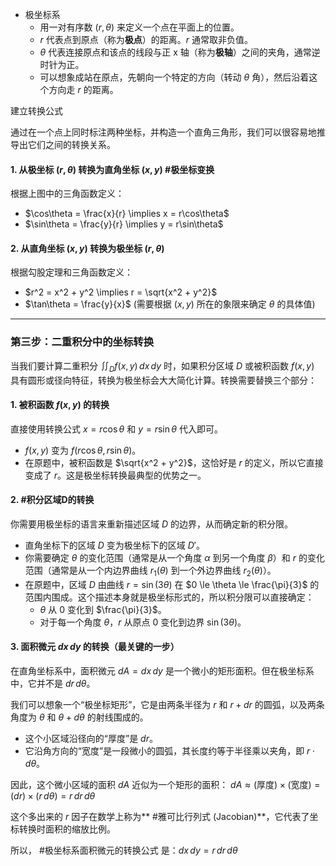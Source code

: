 - 极坐标系
    *   用一对有序数 $(r, \theta)$ 来定义一个点在平面上的位置。
    *   $r$ 代表点到原点（称为**极点**）的距离。$r$ 通常取非负值。
    *   $\theta$ 代表连接原点和该点的线段与正 x 轴（称为**极轴**）之间的夹角，通常逆时针为正。
    *   可以想象成站在原点，先朝向一个特定的方向（转动 $\theta$ 角），然后沿着这个方向走 $r$ 的距离。

建立转换公式

通过在一个点上同时标注两种坐标，并构造一个直角三角形，我们可以很容易地推导出它们之间的转换关系。

#### 1. 从极坐标 $(r, \theta)$ 转换为直角坐标 $(x, y)$  #极坐标变换 

根据上图中的三角函数定义：
*   $\cos\theta = \frac{x}{r} \implies x = r\cos\theta$
*   $\sin\theta = \frac{y}{r} \implies y = r\sin\theta$

#### 2. 从直角坐标 $(x, y)$ 转换为极坐标 $(r, \theta)$ 

根据勾股定理和三角函数定义：
*   $r^2 = x^2 + y^2 \implies r = \sqrt{x^2 + y^2}$
*   $\tan\theta = \frac{y}{x}$ (需要根据 $(x, y)$ 所在的象限来确定 $\theta$ 的具体值)

---

### 第三步：二重积分中的坐标转换

当我们要计算二重积分 $\iint_D f(x, y) \,dx\,dy$ 时，如果积分区域 $D$ 或被积函数 $f(x, y)$ 具有圆形或径向特征，转换为极坐标会大大简化计算。转换需要替换三个部分：

#### 1. 被积函数 $f(x, y)$ 的转换

直接使用转换公式 $x = r\cos\theta$ 和 $y = r\sin\theta$ 代入即可。
*   $f(x, y)$ 变为 $f(r\cos\theta, r\sin\theta)$。
*   在原题中，被积函数是 $\sqrt{x^2 + y^2}$，这恰好是 $r$ 的定义，所以它直接变成了 $r$。这是极坐标转换最典型的优势之一。

#### 2. #积分区域D的转换

你需要用极坐标的语言来重新描述区域 $D$ 的边界，从而确定新的积分限。
*   直角坐标下的区域 $D$ 变为极坐标下的区域 $D'$。
*   你需要确定 $\theta$ 的变化范围（通常是从一个角度 $\alpha$ 到另一个角度 $\beta$）和 $r$ 的变化范围（通常是从一个内边界曲线 $r_1(\theta)$ 到一个外边界曲线 $r_2(\theta)$）。
*   在原题中，区域 $D$ 由曲线 $r = \sin(3\theta)$ 在 $0 \le \theta \le \frac{\pi}{3}$ 的范围内围成。这个描述本身就是极坐标形式的，所以积分限可以直接确定：
    *   $\theta$ 从 $0$ 变化到 $\frac{\pi}{3}$。
    *   对于每一个角度 $\theta$，$r$ 从原点 $0$ 变化到边界 $\sin(3\theta)$。

#### 3. 面积微元 $dx\,dy$ 的转换（最关键的一步）

在直角坐标系中，面积微元 $dA = dx\,dy$ 是一个微小的矩形面积。但在极坐标系中，它并不是 $dr\,d\theta$。

我们可以想象一个“极坐标矩形”，它是由两条半径为 $r$ 和 $r+dr$ 的圆弧，以及两条角度为 $\theta$ 和 $\theta+d\theta$ 的射线围成的。



*   这个小区域沿径向的“厚度”是 $dr$。
*   它沿角方向的“宽度”是一段微小的圆弧，其长度约等于半径乘以夹角，即 $r \cdot d\theta$。

因此，这个微小区域的面积 $dA$ 近似为一个矩形的面积：
$dA \approx (\text{厚度}) \times (\text{宽度}) = (dr) \times (r\,d\theta) = r\,dr\,d\theta$

这个多出来的 $r$ 因子在数学上称为** #雅可比行列式 (Jacobian)**，它代表了坐标转换时面积的缩放比例。

所以， #极坐标系面积微元的转换公式 是：$dx\,dy = r\,dr\,d\theta$
